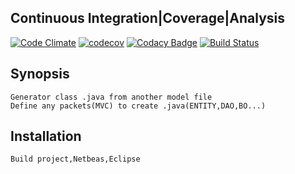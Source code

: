 ## Continuous Integration|Coverage|Analysis
 [![Code Climate](https://codeclimate.com/github/llyppi/tools.png)](https://codeclimate.com/github/llyppi/tools)
[![codecov](https://codecov.io/gh/llyppi/tools/branch/master/graph/badge.svg)](https://codecov.io/gh/llyppi/tools)
[![Codacy Badge](https://api.codacy.com/project/badge/Grade/7c7334e6f740470fbe6920c4c974ff0b)](https://app.codacy.com/gh/llyppi/tools/?utm_source=github.com&amp;utm_medium=referral&amp;utm_content=llyppi/tools&amp;utm_campaign=Badge_Grade) 
[![Build Status](https://travis-ci.org/llyppi/polls.svg?branch=master)](https://travis-ci.org/llyppi/tools)

## Synopsis  
    Generator class .java from another model file
    Define any packets(MVC) to create .java(ENTITY,DAO,BO...)

## Installation
    Build project,Netbeas,Eclipse
